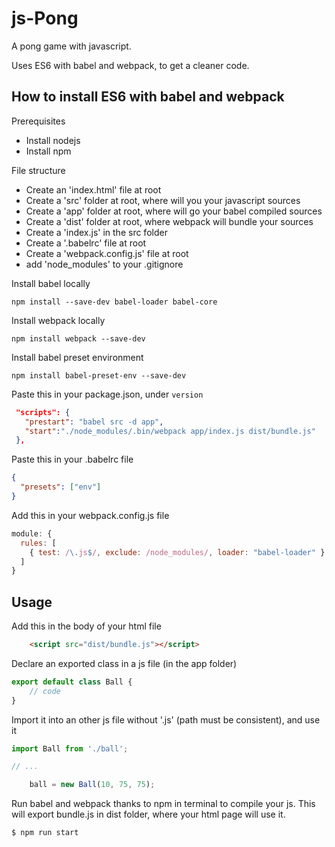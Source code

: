 # js-Pong
A pong game with javascript.

Uses ES6 with babel and webpack, to get a cleaner code.

## How to install ES6 with babel and webpack

Prerequisites
- Install nodejs
- Install npm

File structure 
- Create an 'index.html' file at root
- Create a 'src' folder at root, where will you your javascript sources
- Create a 'app' folder at root, where will go your babel compiled sources
- Create a 'dist' folder at root, where webpack will bundle your sources
- Create a 'index.js' in the src folder
- Create a '.babelrc' file at root
- Create a 'webpack.config.js' file at root
- add 'node_modules' to your .gitignore

Install babel locally

`npm install --save-dev babel-loader babel-core`

Install webpack locally

`npm install webpack --save-dev`

Install babel preset environment

`npm install babel-preset-env --save-dev`


Paste this in your package.json, under `version`
 ``` json
  "scripts": {
    "prestart": "babel src -d app",
    "start":"./node_modules/.bin/webpack app/index.js dist/bundle.js"
  },
 ```
 
Paste this in your .babelrc file
``` json
{
  "presets": ["env"]
}
```

Add this in your webpack.config.js file
``` javascript
module: {
  rules: [
    { test: /\.js$/, exclude: /node_modules/, loader: "babel-loader" }
  ]
}
```

## Usage

Add this in the body of your html file
``` html
    <script src="dist/bundle.js"></script>
```

Declare an exported class in a js file (in the app folder)
``` javascript
export default class Ball {
    // code
}
```

Import it into an other js file without '.js' (path must be consistent), and use it
``` javascript
import Ball from './ball';

// ...

    ball = new Ball(10, 75, 75);

```

Run babel and webpack thanks to npm in terminal to compile your js. This will export bundle.js in dist folder, where your html page will use it.
```
$ npm run start
```
